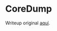 # CoreDump

Writeup original [aquí](https://github.com/Probely/CTF-Challenges/tree/master/Forensics/100-Coredump).